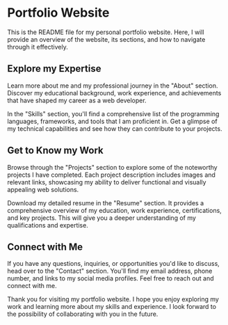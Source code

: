 # Portfolio Website

This is the README file for my personal portfolio website. Here, I will provide an overview of the website, its sections, and how to navigate through it effectively.

## Explore my Expertise
Learn more about me and my professional journey in the "About" section. Discover my educational background, work experience, and achievements that have shaped my career as a web developer. 

In the "Skills" section, you'll find a comprehensive list of the programming languages, frameworks, and tools that I am proficient in. Get a glimpse of my technical capabilities and see how they can contribute to your projects.

## Get to Know my Work
Browse through the "Projects" section to explore some of the noteworthy projects I have completed. Each project description includes images and relevant links, showcasing my ability to deliver functional and visually appealing web solutions.

Download my detailed resume in the "Resume" section. It provides a comprehensive overview of my education, work experience, certifications, and key projects. This will give you a deeper understanding of my qualifications and expertise.

## Connect with Me
If you have any questions, inquiries, or opportunities you'd like to discuss, head over to the "Contact" section. You'll find my email address, phone number, and links to my social media profiles. Feel free to reach out and connect with me.

Thank you for visiting my portfolio website. I hope you enjoy exploring my work and learning more about my skills and experience. I look forward to the possibility of collaborating with you in the future.
